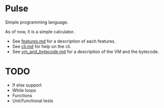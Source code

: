 # Pulse

Simple programming language.

As of now, it is a simple calculator.

- See [features.md](docs/features.md) for a description of each features.
- See [cli.md](docs/cli.md) for help on the cli.
- See [vm_and_bytecode.md](docs/vm_and_bytecode.md) for a description of the VM and the bytecode.

# TODO

- If else support
- While loops
- Functions
- Unit/functional tests
